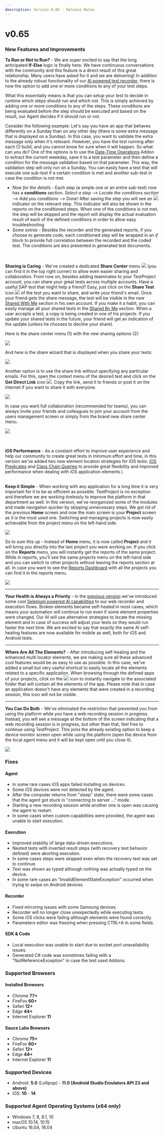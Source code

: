 ```yaml
---
description: Version 0.65 - Release Notes
---
```


# v0.65

### New Features and Improvements

**To Run or Not to Run?** - We are super excited to say that the long anticipated **If-Else** logic is finally here. We have continuous conversations with the community and this feature is a direct result of this great relationship. Many users have asked for it and we are delivering! In addition to the already robust functionality of our [AI powered test recorder](https://blog.testproject.io/2020/09/23/ai-in-test-automation-discover-how-it-works/), there is now the option to add one or more conditions to any of your test steps.&#x20;

What this essentially means is that you can setup your test to decide in runtime which steps should run and which not. This is simply achieved by adding one or more conditions to any of the steps. These conditions are being evaluated before the step should be executed and based on the result, our Agent decides if it should run or not.&#x20;

Consider the following example: Let's say you have an app that behaves differently on a Sunday than on any other day (there is some extra message that is displayed on a Sunday). In this case, you want to validate the extra message only when it's relevant. However, you have the test running after each CI build, and you cannot know for sure when it will happen. So what can you do? One of the options is to use the [Date-Time Operations](https://addons.testproject.io/date-time-operations) Addon to extract the current weekday, save it to a test parameter and then define a condition for the message validation based on that parameter. This way, the validation step will only run on a Sunday. You can easily have a test that will execute one sub-test if a certain condition is met and another sub-test in case the condition is not met.

* _Now for the details_ - Each step (a simple one or an entire sub-test) now has a **conditions** section. _Select a step --> Locate the conditions section --> Add you conditions --> Done!_ After saving the step you will see an ![](https://storage-static.testproject.io/release-notes/0.65/conditions-icon.png) indicator on the relevant step. This indicator will also be shown in the reports on the conditioned steps. When one of the conditions is not met, the step will be skipped and the report will display the actual evaluation result of each of the defined conditions in order to allow easy troubleshooting.
* _Some extras_ - Besides the recorder and the generated reports, if you choose to generate code, each conditioned step will be wrapped in an _if_ block to provide full correlation between the recorded and the coded test. The conditions are also presented in generated test documents.

\
\
**Sharing is Caring** - We've created a dedicated **Share Center** menu ![](https://storage-static.testproject.io/release-notes/0.65/share-center-icon.png) (you can find it in the top right corner) to allow even easier sharing and collaboration. From now on, besides adding teammates to your TestProject account, you can share your great tests across multiple accounts. Have a useful SAP test that might help a friend? Easy, just click on the **Share Test** icon ![](https://storage-static.testproject.io/release-notes/0.65/share-icon.png) of the test you want to share, and write your friend's email. Once your friend gets the share message, the test will be visible in the new [Shared With Me](https://app.testproject.io/#/shared-tests/with-me) section in his own account. If you make it a habit, you can easily manage all your shared tests in the [Shared By Me](https://app.testproject.io/#/shared-tests/by-me) section. When a user accepts a test, a copy is being created in one of his projects. If you update your shared tests in the future, your friend will get an indication of the update (unless he chooses to decline your share).

Here is the share center menu (1) with the new sharing options (2):

![](https://storage-static.testproject.io/release-notes/0.65/share-center-menu-options.png)

And here is the share wizard that is displayed when you share your tests:

![](https://storage-static.testproject.io/release-notes/0.65/share-wizard.png)

Another option is to use the share link without specifying any particular emails. For this, open the context menu of the desired test and click on the **Get Direct Link** icon ![](https://storage-static.testproject.io/release-notes/0.65/get-link-icon.png). Copy the link, send it to friends or post it on the internet if you want to share it with everyone.

![](https://storage-static.testproject.io/release-notes/0.65/share-options-context.png)

In case you want full collaboration (recommended for teams), you can always invite your friends and colleagues to join your account from the users management screen or simply from the brand new share center menu.

![](https://storage-static.testproject.io/release-notes/0.65/invite-teammate.gif)

\
\
**iOS Performance** - As a constant effort to improve user experience and help our community to create great tests in minimum effort and time, in this version we've added two new element location strategies for iOS tests: [iOS Predicates](http://appium.io/docs/en/writing-running-appium/ios/ios-predicate/) and [Class Chain Queries](https://github.com/facebookarchive/WebDriverAgent/wiki/Class-Chain-Queries-Construction-Rules) to provide great flexibility and improved performance when dealing with iOS application elements.\


\
**Keep it Simple** - When working with any application for a long time it is very important for it to be as efficient as possible. TestProject is no exception and therefore we are working tirelessly to improve the platform in that department as well. In this version, we've reorganized some of the modules and made navigation quicker by skipping unnecessary steps. We got rid of the previous **Home** screen and now the main screen is your **Project** screen as it is the most used one. Switching and managing projects is now easily achievable from the project menu on the left-hand side.

![](https://storage-static.testproject.io/release-notes/0.65/projects-menu.gif)

So to sum this up - Instead of **Home** menu, it is now called **Project** and it will bring you directly into the last project you were working on. If you click on the **Reports** menu, you will instantly get the reports of the same project. While in reports, you'll see the same projects menu on the left-hand side and you can switch to other projects without leaving the reports section at all. In case you want to see the [Reports Dashboard](https://app.testproject.io/#/reports) with all the projects you can find it in the reports menu.

![](https://storage-static.testproject.io/release-notes/0.65/reports-dashboard.png)

****

**Your Health is Always a Priority** - In the [previous version](https://docs.testproject.io/releases/v0.64) we've introduced some cool [Selenium powered AI capabilities](https://blog.testproject.io/2020/09/23/ai-in-test-automation-discover-how-it-works/) to our web recorder and execution flows. Broken elements became self-healed in most cases, which means your automation will continue to run even if some element properties were changed. Our AI will use alternative strategies to locate the missing element and in case of success will adjust your tests so they would run faster the next time. We are excited to say that exactly the same AI self-healing features are now available for mobile as well, both for iOS and Android tests.

****

**Where Are All The Elements?** - After introducing self-healing and the enhanced multi locator elements, we are making sure all these advanced cool features would be as easy to use as possible. In this case, we've added a small but very useful shortcut to easily locate all the elements related to a specific application. When browsing through the defined apps of your projects, click on the ![](https://storage-static.testproject.io/release-notes/0.65/elements-icon.png) icon to instantly navigate to the associated folder that will contain all the elements of the app. Please note that in case an application doesn't have any elements that were created in a recording session, this icon will not be visible.

****

**You Can Do Both** - We've eliminated the restriction that prevented you from using the platform while you have a web recording session in progress. Instead, you will see a message at the bottom of the screen indicating that a web recording session is in progress, but other than that, feel free to continue using TestProject. This joins the already existing option to keep a device monitor screen open while using the platform (open the device from the local agent menu and it will be kept open until you close it). &#x20;

![](https://storage-static.testproject.io/release-notes/0.65/recorder-session-message.png)

### Fixes

#### Agent

* In some rare cases iOS apps failed installing on devices.
* Some iOS devices were not detected by the agent.
* After the computer returns from "sleep" state, there were some cases that the agent got stuck in "connecting to server ..." mode.
* Starting a new recording session while another one is open was causing the agent to restart.
* In some cases when custom capabilities were provided, the agent was unable to start execution.

#### Execution

* Improved stability of large data-driven executions.
* Nested tests with inverted result steps (with recovery test behavior defined) were aborting execution.
* In some cases steps were skipped even when the recovery test was set to continue.
* Text was shown as typed although nothing was actually typed on the device.
* In some rare cases an "InvalidElementStateException" occurred when trying to swipe on Android devices.

#### Recorder

* Fixed mirroring issues with some Samsung devices.
* Recorder will no longer close unexpectedly while executing tests.
* Some iOS clicks were failing although elements were found correctly.
* Parameters editor was freezing when pressing CTRL+A in some fields.

#### SDK & Code

* Local execution was unable to start due to socket port unavailability issues.
* Generated C# code was sometimes failing with a "NullReferenceException" in case the test used Addons.

### Supported Browsers

#### Installed Browsers

* Chrome **77+**
* FireFox **60+**
* Safari **12+**
* Edge **44+**
* Internet Explorer **11**

#### Sauce Labs Browsers

* Chrome **75+**
* FireFox **60+**
* Safari **12+**
* Edge **44+**
* Internet Explorer **11**

### Supported Devices

* Android: **5.0** _(Lollipop)_ - **11.0 (Android Studio Emulators API 23 and above)**
* iOS: **10** - **14**

### Supported Agent Operating Systems (x64 only)

* Windows 7, 8, 8.1, 10
* macOS 10.14, 10.15
* Ubuntu 16.04, 18.04&#x20;
